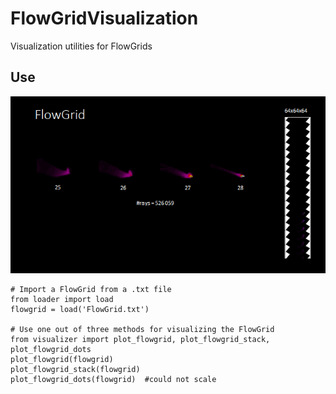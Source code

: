 # FlowGridVisualization
Visualization utilities for FlowGrids

Use
--------
<p align="center"><img src="https://github.com/matt77hias/FlowGridVisualization/blob/master/res/Example.png" ></p>

~~~~{.python}
# Import a FlowGrid from a .txt file
from loader import load
flowgrid = load('FlowGrid.txt')

# Use one out of three methods for visualizing the FlowGrid 
from visualizer import plot_flowgrid, plot_flowgrid_stack, plot_flowgrid_dots
plot_flowgrid(flowgrid)
plot_flowgrid_stack(flowgrid)
plot_flowgrid_dots(flowgrid)  #could not scale
~~~~
